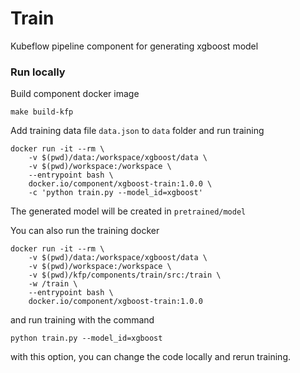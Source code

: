 # Train

Kubeflow pipeline component for generating xgboost model

### Run locally

Build component docker image
```
make build-kfp
```

Add training data file `data.json` to `data` folder and run training
```
docker run -it --rm \
    -v $(pwd)/data:/workspace/xgboost/data \
    -v $(pwd)/workspace:/workspace \
    --entrypoint bash \
    docker.io/component/xgboost-train:1.0.0 \
    -c 'python train.py --model_id=xgboost'
```

The generated model will be created in `pretrained/model`

You can also run the training docker
```
docker run -it --rm \
    -v $(pwd)/data:/workspace/xgboost/data \
    -v $(pwd)/workspace:/workspace \
    -v $(pwd)/kfp/components/train/src:/train \
    -w /train \
    --entrypoint bash \
    docker.io/component/xgboost-train:1.0.0
```

and run training with the command
```
python train.py --model_id=xgboost
```

with this option, you can change the code locally and rerun training.
